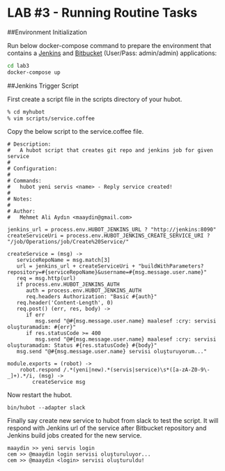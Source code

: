 LAB #3 - Running Routine Tasks
==============================

##Environment Initialization

Run below docker-compose command to prepare the environment that contains a [Jenkins](http://localhost:8090) and [Bitbucket](http://localhost:7990) (User/Pass: admin/admin) applications:

```bash
cd lab3
docker-compose up
```

##Jenkins Trigger Script

First create a script file in the scripts directory of your hubot. 

```bash
% cd myhubot
% vim scripts/service.coffee
```

Copy the below script to the service.coffee file.

```
# Description:
#   A hubot script that creates git repo and jenkins job for given service
#
# Configuration:
#
# Commands:
#   hubot yeni servis <name> - Reply service created!
#
# Notes:
#
# Author:
#   Mehmet Ali Aydın <maaydin@gmail.com>

jenkins_url = process.env.HUBOT_JENKINS_URL ? "http://jenkins:8090"
createServiceUri = process.env.HUBOT_JENKINS_CREATE_SERVICE_URI ? "/job/Operations/job/Create%20Service/"

createService = (msg) ->
   serviceRepoName = msg.match[3]
   url = jenkins_url + createServiceUri + "buildWithParameters?repository=#{serviceRepoName}&username=#{msg.message.user.name}"
   req = msg.http(url)
   if process.env.HUBOT_JENKINS_AUTH
      auth = process.env.HUBOT_JENKINS_AUTH
      req.headers Authorization: "Basic #{auth}"
   req.header('Content-Length', 0)
   req.post() (err, res, body) ->
      if err
         msg.send "@#{msg.message.user.name} maalesef :cry: servisi oluşturamadım: #{err}"
      if res.statusCode >= 400
         msg.send "@#{msg.message.user.name} maalesef :cry: servisi oluşturamadım: Status #{res.statusCode} #{body}"
   msg.send "@#{msg.message.user.name} servisi oluşturuyorum..."

module.exports = (robot) ->
    robot.respond /.*(yeni|new).*(servis|service)\s*([a-zA-Z0-9\-_]+).*/i, (msg) ->
        createService msg

```
Now restart the hubot.

```
bin/hubot --adapter slack
```

Finally say create new service to hubot from slack to test the script. It will respond with Jenkins url of the service after Bitbucket repository and Jenkins build jobs created for the new service.
```
maaydin >> yeni servis login
cem >> @maaydin login servisi oluşturuluyor...
cem >> @maaydin <login> servisi oluşturuldu!
```